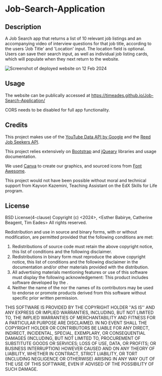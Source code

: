 # Job-Search-Application

## Description
A Job Search app that returns a list of 10 relevant job listings and an accompanying video of interview questions for that job title, according to the users 'Job Title' and 'Location' input. The location field is optional. Users can save their search input, as well as individual job listing cards, which will populate when they next return to the website.

![Screenshot of deployed website on 12 Feb 2024](ladder-screen.png)

## Usage

The website can be publically accessed at https://timeades.github.io/Job-Search-Application/

CORS needs to be disabled for full app functionality.

## Credits
This project makes use of the [YouTube Data API by Google](https://developers.google.com/youtube/v3) and the [Reed Job Seekers API](https://www.reed.co.uk/developers/jobseeker). 

This project relies extensively on [Bootstrap](https://getbootstrap.com/) and [jQueary](https://jquery.com/) libraries and usage documentation.

We used [Canva](https://www.canva.com/en_gb/) to create our graphics, and sourced icons from [Font Awesome](https://fontawesome.com/).

This project would not have been possible without moral and technical support from Kayvon Kazemini, Teaching Assistant on the EdX Skills for Life program.

## License
BSD License(4-clause)
Copyright (c) <2024>, <Esther Babirye, Catherine Beagent, Tim Eades>
All rights reserved.

Redistribution and use in source and binary forms, with or without
modification, are permitted provided that the following conditions are met:
1. Redistributions of source code must retain the above copyright
   notice, this list of conditions and the following disclaimer.
2. Redistributions in binary form must reproduce the above copyright
   notice, this list of conditions and the following disclaimer in the
   documentation and/or other materials provided with the distribution.
3. All advertising materials mentioning features or use of this software
   must display the following acknowledgement:
   This product includes software developed by the <organization>.
4. Neither the name of the <organization> nor the
   names of its contributors may be used to endorse or promote products
   derived from this software without specific prior written permission.

THIS SOFTWARE IS PROVIDED BY THE COPYRIGHT HOLDER ''AS IS'' AND ANY
EXPRESS OR IMPLIED WARRANTIES, INCLUDING, BUT NOT LIMITED TO, THE IMPLIED
WARRANTIES OF MERCHANTABILITY AND FITNESS FOR A PARTICULAR PURPOSE ARE
DISCLAIMED. IN NO EVENT SHALL THE COPYRIGHT HOLDER OR CONTRIBUTORS BE LIABLE
FOR ANY DIRECT, INDIRECT, INCIDENTAL, SPECIAL, EXEMPLARY, OR CONSEQUENTIAL 
DAMAGES (INCLUDING, BUT NOT LIMITED TO, PROCUREMENT OF SUBSTITUTE GOODS OR 
SERVICES; LOSS OF USE, DATA, OR PROFITS; OR BUSINESS INTERRUPTION) HOWEVER 
CAUSED AND ON ANY THEORY OF LIABILITY, WHETHER IN CONTRACT, STRICT LIABILITY,
OR TORT (INCLUDING NEGLIGENCE OR OTHERWISE) ARISING IN ANY WAY OUT OF THE 
USE OF THIS SOFTWARE, EVEN IF ADVISED OF THE POSSIBILITY OF SUCH DAMAGE.

